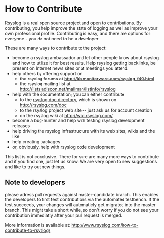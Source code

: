 How to Contribute
=================
Rsyslog is a real open source project and open to contributions.
By contributing, you help improve the state of logging as well as improve
your own professional profile. Contributing is easy, and there are options
for everyone - you do not need to be a developer.

These are many ways to contribute to the project:
 * become a rsyslog ambassador and let other people know about rsyslog and how to utilize it for best results. Help rsyslog getting backlinks, be present on Internet news sites or at meetings you attend.
 * help others by offering support on
   * the rsyslog forums at http://kb.monitorware.com/rsyslog-f40.html
   * the rsyslog mailing list at http://lists.adiscon.net/mailman/listinfo/rsyslog
 * help with the documentation; you can either contribute
   * to the [rsyslog doc directory](https://github.com/rsyslog/rsyslog/tree/master/doc), which is shown on http://rsyslog.com/doc
   * to the rsyslog project web site -- just ask us for account creation
   * on the rsyslog wiki at http://wiki.rsyslog.com/
 * become a bug-hunter and help with testing rsyslog development releases
 * help driving the rsyslog infrastructure with its web sites, wikis and the like
 * help creating packages
 * or, obviously, help with rsyslog code development

This list is not conclusive. There for sure are many more ways to contribute and if you find one, just let us know. We are very open to new suggestions and like to try out new things.

Note to developers
------------------
please adress pull requests against master-candidate branch. This enables the developers to first test contributions via the automated testbench. If the test succeeds, your changes will automaticly get migrated into the master branch. This might take a short while, so don't worry if you do not see your contribution immediatly after your pull request is merged.

More information is available at:
    http://www.rsyslog.com/how-to-contribute-to-rsyslog/
